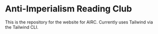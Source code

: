 # Anti-Imperialism Reading Club

This is the repository for the website for AIRC. Currently uses Tailwind via the Tailwind CLI. 